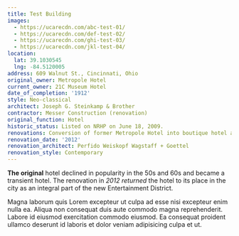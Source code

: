 ```yaml
---
title: Test Building
images:
  - https://ucarecdn.com/abc-test-01/
  - https://ucarecdn.com/def-test-02/
  - https://ucarecdn.com/ghi-test-03/
  - https://ucarecdn.com/jkl-test-04/
location:
  lat: 39.1030545
  lng: -84.5120005
address: 609 Walnut St., Cincinnati, Ohio
original_owner: Metropole Hotel
current_owner: 21C Museum Hotel
date_of_completion: '1912'
style: Neo-classical
architect: Joseph G. Steinkamp & Brother
contractor: Messer Construction (renovation)
original_function: Hotel
historic_status: Listed on NRHP on June 18, 2009.
renovations: Conversion of former Metropole Hotel into boutique hotel and art collection
renovation_date: '2012'
renovation_architect: Perfido Weiskopf Wagstaff + Goettel
renovation_style: Contemporary
---
```


**The original** hotel declined in popularity in the 50s and 60s and became a transient hotel. The renovation in _2012 returned_ the hotel to its place in the city as an integral part of the new Entertainment District.

Magna laborum quis Lorem excepteur ut culpa ad esse nisi excepteur enim nulla ea. Aliqua non consequat duis aute commodo magna reprehenderit. Labore id eiusmod exercitation commodo eiusmod. Ea consequat proident ullamco deserunt id laboris et dolor veniam adipisicing culpa et ut.
